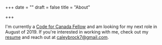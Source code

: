 +++
date = ""
draft = false
title = "About"

+++

I'm currently a [Code for Canada Fellow](https://medium.com/code-for-canada/why-im-coding-for-canada-caley-brock-de81e9783bba) and am looking for my next role in August of 2019. If you're interested in working with me, check out my [resume](../brock-resume-2019.pdf) and reach out at caleybrock7@gmail.com.

<br />
